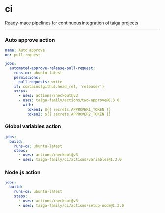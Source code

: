 # ci

Ready-made pipelines for continuous integration of taiga projects

---

### Auto approve action

```yml
name: Auto approve
on: pull_request

jobs:
  automated-approve-release-pull-request:
    runs-on: ubuntu-latest
    permissions:
      pull-requests: write
    if: contains(github.head_ref, 'release/')
    steps:
      - uses: actions/checkout@v3
      - uses: taiga-family/actions/two-approve@1.3.0
        with:
          token1: ${{ secrets.APPROVER1_TOKEN }}
          token2: ${{ secrets.APPROVER2_TOKEN }}
```

### Global variables action

```yml
jobs:
  build:
    runs-on: ubuntu-latest
    steps:
      - uses: actions/checkout@v3
      - uses: taiga-family/ci/actions/variables@1.3.0
```

### Node.js action

```yml
jobs:
  build:
    runs-on: ubuntu-latest
    steps:
      - uses: actions/checkout@v3
      - uses: taiga-family/ci/actions/setup-node@1.3.0
```
